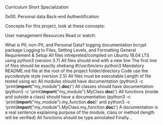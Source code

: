 Curriculum
Short Specialization

0x00. Personal data
Back-end Authentification

Concepts
For this project, look at these concepts:

User management
Resources
Read or watch:

What is PII, non-PII, and Personal Data?
logging documentation
bcrypt package
Logging to Files, Setting Levels, and Formatting
General Requirement & Setup
All files intrepreted/compiled on Ubuntu 18.04 LTS using python3 (version 3.7)
All files should end with a new line
The first line of files should be exactly shebang #!/usr/bin/env python3
Mandatory README.md file at the root of the project folder/directory
Code use the pycodestyle style (version 2.5)
All files must be executable
Length of file tested using wc
All modules should have documentation (python3 -c 'print(__import__("my_module").__doc__)')
All classes should have documentation (python3 -c 'print(__import__("my_module").MyClass.__doc__)')
All functions (inside and outside a class) should have a documentation (python3 -c 'print(__import__("my_module").my_function.__doc__)' and python3 -c 'print(__import__("my_module").MyClass.my_function.__doc__)')
A documentation is a real sentence explaining purpose of the module, class or method (length will be verified)
All functions should be type annotated
Finally...

